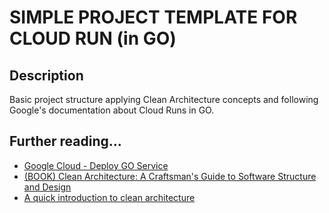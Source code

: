 # SIMPLE PROJECT TEMPLATE FOR CLOUD RUN (in GO)

## Description

Basic project structure applying Clean Architecture concepts and following Google's documentation about Cloud Runs in GO.

## Further reading...

- [Google Cloud - Deploy GO Service ](https://cloud.google.com/run/docs/quickstarts/build-and-deploy/deploy-go-service)
- [(BOOK) Clean Architecture: A Craftsman's Guide to Software Structure and Design](https://www.amazon.com/Clean-Architecture-Craftsmans-Software-Structure/dp/0134494164)
- [A quick introduction to clean architecture](https://www.freecodecamp.org/news/a-quick-introduction-to-clean-architecture-990c014448d2/)
